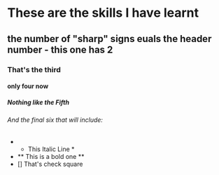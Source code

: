 # These are the skills I have learnt
## the number of "sharp" signs euals the header number - this one has 2
### That's the third
#### only four now
##### Nothing like the Fifth
###### And the final six that will include:
- * This Italic Line *
- ** This is a bold one **
- [] That's check square

